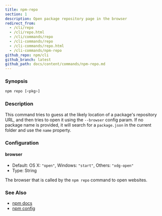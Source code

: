 ```yaml
---
title: npm-repo
section: 1
description: Open package repository page in the browser
redirect_from:
  - /cli/repo
  - /cli/repo.html
  - /cli/commands/repo
  - /cli-commands/repo
  - /cli-commands/repo.html
  - /cli-commands/npm-repo
github_repo: npm/cli
github_branch: latest
github_path: docs/content/commands/npm-repo.md
---
```


### Synopsis

```bash
npm repo [<pkg>]
```

### Description

This command tries to guess at the likely location of a package's
repository URL, and then tries to open it using the `--browser`
config param. If no package name is provided, it will search for
a `package.json` in the current folder and use the `name` property.

### Configuration

#### browser

* Default: OS X: `"open"`, Windows: `"start"`, Others: `"xdg-open"`
* Type: String

The browser that is called by the `npm repo` command to open websites.

### See Also

* [npm docs](/cli/v6/commands/npm-docs)
* [npm config](/cli/v6/commands/npm-config)
